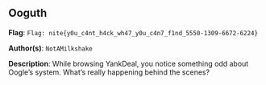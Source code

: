 ## Ooguth

**Flag**: `Flag: nite{y0u_c4nt_h4ck_wh47_y0u_c4n7_f1nd_5550-1309-6672-6224}`

**Author(s)**: `NotAMilkshake`

**Description**: While browsing YankDeal, you notice something odd about Oogle’s system. What’s really happening behind the scenes?

